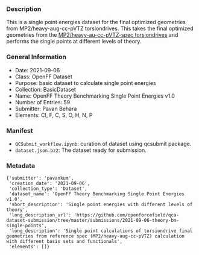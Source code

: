 ### Description

This is a single point energies dataset for the final optimized geometries from MP2/heavy-aug-cc-pVTZ torsiondrives.
This takes the final optimized geometries from the [MP2/heavy-au-cc-pVTZ-spec torsiondrives](https://github.com/openforcefield/qca-dataset-submission/tree/master/submissions/2020-12-18-OpenFF-Theory-Benchmarking-Set-v1.0) and performs the single points at different levels of theory.



### General Information 

- Date: 2021-09-06
- Class: OpenFF Dataset
- Purpose: basic dataset to calculate single point energies
- Collection: BasicDataset
- Name: OpenFF Theory Benchmarking Single Point Energies v1.0
- Number of Entries: 59
- Submitter: Pavan Behara
- Elements: Cl, F, C, S, O, H, N, P
 

### Manifest

- `QCSubmit_workflow.ipynb`: curation of dataset using qcsubmit package.
- `dataset.json.bz2`: The dataset ready for submission.


### Metadata

```
{'submitter': 'pavankum',
 'creation_date': '2021-09-06',
 'collection_type': 'Dataset',
 'dataset_name': 'OpenFF Theory Benchmarking Single Point Energies v1.0',
 'short_description': 'Single point energies with different levels of theory',
 'long_description_url': 'https://github.com/openforcefield/qca-dataset-submission/tree/master/submissions/2021-09-06-theory-bm-single-points',
 'long_description': 'Single point calculations of torsiondrive final geometries from reference spec (MP2/heavy-aug-cc-pVTZ) calculation with different basis sets and functionals',
 'elements': []}
```
